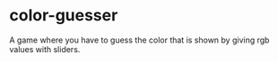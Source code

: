 # color-guesser
A game where you have to guess the color that is shown by giving rgb values with sliders.
